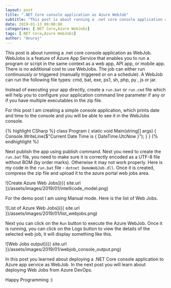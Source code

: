 ```yaml
---
layout: post
title: ".NET Core console application as Azure WebJob"
subtitle: "This post is about running a .net core console application as WebJob. WebJobs is a feature of Azure App Service that enables you to run a program or script in the same context as a web app, API app, or mobile app. There is no additional cost to use WebJobs."
date: 2019-01-13 00:00:00
categories: [.NET Core,Azure WebJobs]
tags: [.NET Core,Azure WebJobs]
author: "Anuraj"
---
```

This post is about running a .net core console application as WebJob. WebJobs is a feature of Azure App Service that enables you to run a program or script in the same context as a web app, API app, or mobile app. There is no additional cost to use WebJobs. The job can either run continuously or triggered (manually triggered or on a schedule). A WebJob can run the following file types: cmd, bat, exe, ps1, sh, php, py , js or jar. 

Instead of executing your app directly, create a `run.bat` or `run.cmd` file which will help you to configure your application command line parameter if any or if you have multiple executables in the zip file.

For this post I am creating a simple console application, which prints date and time to the console and you will be able to see it in the WebJobs console.

{% highlight CSharp %}
class Program
{
    static void Main(string[] args)
    {
        Console.WriteLine($"Current Date Time is { DateTime.UtcNow }");
    }
}
{% endhighlight %}

Next publish the app using publish command. Next you need to create the `run.bat` file, you need to make sure it is correctly encoded as a UTF-8 file without BOM (by order marks). Otherwise it may not work properly. Here is my code in the `run.bat` file - `dotnet DemoWebJob.dll`. Once it is created, compress the zip file and upload it to the azure portal web jobs area.

![Create Azure Web Jobs]({{ site.url }}/assets/images/2019/01/intellicode_model.png)

For the demo post I am using Manual mode. Here is the list of Web Jobs.

![List of Azure Web Jobs]({{ site.url }}/assets/images/2019/01/list_webjobs.png)

Next you can click on the `Run` button to execute the Azure WebJob. Once it is running, you can click on the Logs button to view the details of the selected web job, it will display something like this.

![Web Jobs output]({{ site.url }}/assets/images/2019/01/webjob_console_output.png)

In this post you learned about deploying a .NET Core console application to Azure app service as WebJob. In the next post you will learn about deploying Web Jobs from Azure DevOps.

Happy Programming :)